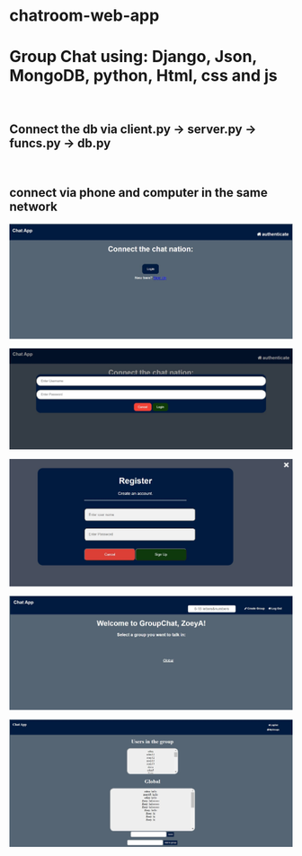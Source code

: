 # chatroom-web-app
# Group Chat using: Django, Json, MongoDB, python, Html, css and js
<br>
<h2>Connect the db via client.py -> server.py -> funcs.py -> db.py</h2>
<br>
<h2>connect via phone and computer in the same network</h2>

![Login](LOGIN.JPG)

![Login](LOGIN_FORM.JPG)

![Login](REGISTER_FORM.JPG)

![Login](home.JPG)

![Login](group.JPG)
